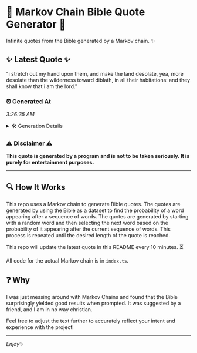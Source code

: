 # 📖 Markov Chain Bible Quote Generator 📖

Infinite quotes from the Bible generated by a Markov chain. ✨

## ✨ Latest Quote ✨
"i stretch out my hand upon them, and make the land desolate, yea, more desolate than the wilderness toward diblath, in all their habitations: and they shall know that i am the lord."

### ⏰ Generated At
*3:26:35 AM*

<details>
    <summary>🛠️ Generation Details</summary>
    <p>
        <strong>🌱 Seed:</strong> i<br>
        <strong>🔄 Iterations:</strong> 32<br>
        <strong>📜 Context History:</strong><br>[ i ]: stretch<br>[ i, stretch ]: out<br>[ i, stretch, out ]: my<br>[ i, stretch, out, my ]: hand<br>[ i, stretch, out, my, hand ]: upon<br>[ i, stretch, out, my, hand, upon ]: them,<br>[ stretch, out, my, hand, upon, them, ]: and<br>[ out, my, hand, upon, them,, and ]: make<br>[ my, hand, upon, them,, and, make ]: the<br>[ hand, upon, them,, and, make, the ]: land<br>[ upon, them,, and, make, the, land ]: desolate,<br>[ them,, and, make, the, land, desolate, ]: yea,<br>[ and, make, the, land, desolate,, yea, ]: more<br>[ make, the, land, desolate,, yea,, more ]: desolate<br>[ the, land, desolate,, yea,, more, desolate ]: than<br>[ land, desolate,, yea,, more, desolate, than ]: the<br>[ desolate,, yea,, more, desolate, than, the ]: wilderness<br>[ yea,, more, desolate, than, the, wilderness ]: toward<br>[ more, desolate, than, the, wilderness, toward ]: diblath,<br>[ desolate, than, the, wilderness, toward, diblath, ]: in<br>[ than, the, wilderness, toward, diblath,, in ]: all<br>[ the, wilderness, toward, diblath,, in, all ]: their<br>[ wilderness, toward, diblath,, in, all, their ]: habitations:<br>[ toward, diblath,, in, all, their, habitations: ]: and<br>[ diblath,, in, all, their, habitations:, and ]: they<br>[ in, all, their, habitations:, and, they ]: shall<br>[ all, their, habitations:, and, they, shall ]: know<br>[ their, habitations:, and, they, shall, know ]: that<br>[ habitations:, and, they, shall, know, that ]: i<br>[ and, they, shall, know, that, i ]: am<br>[ they, shall, know, that, i, am ]: the<br>[ shall, know, that, i, am, the ]: lord.<br>
    </p>
</details>

### ⚠️ Disclaimer ⚠️
**This quote is generated by a program and is not to be taken seriously. It is purely for entertainment purposes.**

---

## 🔍 How It Works

This repo uses a Markov chain to generate Bible quotes. The quotes are generated by using the Bible as a dataset to find the probability of a word appearing after a sequence of words. The quotes are generated by starting with a random word and then selecting the next word based on the probability of it appearing after the current sequence of words. This process is repeated until the desired length of the quote is reached.

This repo will update the latest quote in this README every 10 minutes. ⏳

All code for the actual Markov chain is in `index.ts`.

## ❓ Why

I was just messing around with Markov Chains and found that the Bible surprisingly yielded good results when prompted. 
It was suggested by a friend, and I am in no way christian.

Feel free to adjust the text further to accurately reflect your intent and experience with the project!

---

*Enjoy*✨
